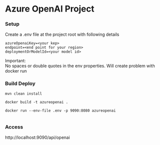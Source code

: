 # Azure OpenAI Project

### Setup
Create a .env file at the project root with following details



<code>azureOpenaiKey=&lt;your kep></code><br>
<code>endpoint=&lt;end point for your region></code><br>
<code>deploymentOrModelId=&lt;your model id></code>

Important:<br>
No spaces or double quotes in the env properties. Will create problem with docker run


### Build Deploy
<code>mvn clean install</code>

<code>docker build -t azureopenai .</code>

<code>docker run --env-file .env -p 9090:8080 azureopenai   
</code>

### Access
http://localhost:9090/api/openai


